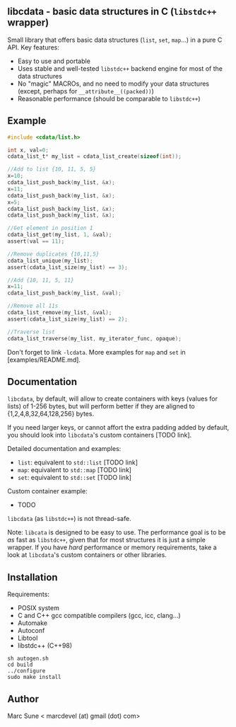 
**libcdata** - basic data structures in C (`libstdc++` wrapper)
---------------------------------------------------------------

Small library that offers basic data structures (`list`, `set`, `map`...) in a pure C API. Key features:

* Easy to use and portable
* Uses stable and well-tested `libstdc++` backend engine for most of the data structures
* No "magic" MACROs, and no need to modify your data structures (except, perhaps for `__attribute__((packed))`)
* Reasonable performance (should be comparable to `libstdc++`)

Example
-------
```c
#include <cdata/list.h>

int x, val=0;
cdata_list_t* my_list = cdata_list_create(sizeof(int));

//Add to list {10, 11, 5, 5}
x=10;
cdata_list_push_back(my_list, &x);
x=11;
cdata_list_push_back(my_list, &x);
x=5;
cdata_list_push_back(my_list, &x);
cdata_list_push_back(my_list, &x);

//Get element in position 1
cdata_list_get(my_list, 1, &val);
assert(val == 11);

//Remove duplicates {10,11,5}
cdata_list_unique(my_list);
assert(cdata_list_size(my_list) == 3);

//Add {10, 11, 5, 11}
x=11;
cdata_list_push_back(my_list, &val);

//Remove all 11s
cdata_list_remove(my_list, &val);
assert(cdata_list_size(my_list) == 2);

//Traverse list
cdata_list_traverse(my_list, my_iterator_func, opaque);
```

Don't forget to link `-lcdata`. More examples for `map` and `set` in [examples/README.md].

Documentation
-------------

`libcdata`, by default, will allow to create containers with keys (values for lists)
of 1-256 bytes, but will perform better if they are aligned to {1,2,4,8,32,64,128,256} bytes.

If you need larger keys, or cannot affort the extra padding added by default, you should
look into `libcdata`'s custom containers [TODO link].

Detailed documentation and examples:

* `list`: equivalent to `std::list` [TODO link]
* `map`: equivalent to `std::map` [TODO link]
* `set`: equivalent to `std::set` [TODO link]

Custom container example:

* TODO

`libcdata` (as `libstdc++`) is not thread-safe.

Note: `libcata` is designed to be easy to use. The performance goal is to be _as_ fast as
`libstdc++`, given that for most structures it is just a simple wrapper. If you have _hard_
performance or memory requirements, take a look at `libcdata`'s custom containers or
other libraries.

Installation
------------

Requirements:

* POSIX system
* C and C++ gcc compatible compilers (gcc, icc, clang...)
* Automake
* Autoconf
* Libtool
* libstdc++ (C++98)

```
sh autogen.sh
cd build
../configure
sudo make install
```

Author
------

Marc Sune < marcdevel (at) gmail (dot) com>
